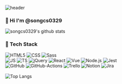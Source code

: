 ![header](https://capsule-render.vercel.app/api?type=waving&section=header&height=300&color=0:A0CEDE,100:0064A2&text=Changseok%20Song&fontColor=ffffff&fontSize=60&fontAlign=65&fontAlignY=35&desc=Frontend-Developer&descAlign=80&descAlignY=55)

### 👋 Hi I'm @songcs0329
![songcs0329's github stats](https://github-readme-stats.vercel.app/api?username=songcs0329&show_icons=true&theme=tokyonight)


### 🤖 Tech Stack
![HTML5](https://img.shields.io/badge/HTML5-E34F26?style=flat-square&logo=HTML5&logoColor=fff)&nbsp;![CSS](https://img.shields.io/badge/CSS3-1572B6?style=flat-square&logo=CSS3&logoColor=fff)&nbsp;![Sass](https://img.shields.io/badge/Sass-CC6699?style=flat-square&logo=Sass&logoColor=fff)<br />
![JS](https://img.shields.io/badge/JavaScript-F7DF1E?style=flat-square&logo=JavaScript&logoColor=000)&nbsp;![TS](https://img.shields.io/badge/TypeScript-3178C6?style=flat-square&logo=TypeScript&logoColor=fff)&nbsp;![jQuery](https://img.shields.io/badge/jQuery-0769AD?style=flat-square&logo=jQuery&logoColor=fff)&nbsp;![React](https://img.shields.io/badge/React-61DAFB?style=flat-square&logo=React&logoColor=000)&nbsp;![Vue](https://img.shields.io/badge/Vue.js-4FC08D?style=flat-square&logo=Vue.js&logoColor=fff)&nbsp;![Node.js](https://img.shields.io/badge/Node.js-339933?style=flat-square&logo=Node.js&logoColor=fff)&nbsp;![Jest](https://img.shields.io/badge/Jest-C21325?style=flat-square&logo=Jest&logoColor=fff)<br />
![GitHub](https://img.shields.io/badge/GitHub-181717?style=flat-square&logo=GitHub&logoColor=fff)&nbsp;![GitHub-Actions](https://img.shields.io/badge/GitHub&nbsp;Actions-2088FF?style=flat-square&logo=GitHub-Actions&logoColor=fff)&nbsp;![Trello](https://img.shields.io/badge/Trello-0052CC?style=flat-square&logo=Trello&logoColor=fff)&nbsp;![Notion](https://img.shields.io/badge/Notion-000?style=flat-square&logo=Notion&logoColor=fff)&nbsp;![Jira](https://img.shields.io/badge/Jira-0052CC?style=flat-square&logo=Jira&logoColor=fff)<br /><br />
![Top Langs](https://github-readme-stats.vercel.app/api/top-langs/?username=songcs0329&theme=tokyonight)
